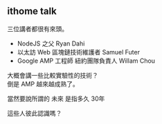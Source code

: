 ## ithome talk
三位講者都很有來頭。 
 - NodeJS 之父 Ryan Dahi
 - 以太訪 Web 區塊鏈技術維護者 Samuel Futer
 - Google AMP 工程師 紐約團隊負責人 Willam Chou

大概會講一些比較實驗性的技術？  
倒是 AMP 越來越成熟了。

當然要說所謂的 未來 是指多久
30年

這些人彼此認識嗎？
